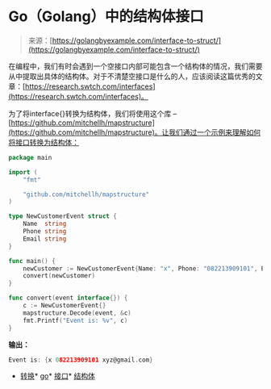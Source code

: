 <!--yml

类别：未分类

日期：2024-10-13 06:00:16

-->

# Go（Golang）中的结构体接口

> 来源：[https://golangbyexample.com/interface-to-struct/](https://golangbyexample.com/interface-to-struct/)

在编程中，我们有时会遇到一个空接口内部可能包含一个结构体的情况，我们需要从中提取出具体的结构体。对于不清楚空接口是什么的人，应该阅读这篇优秀的文章：[https://research.swtch.com/interfaces](https://research.swtch.com/interfaces)。

为了将interface{}转换为结构体，我们将使用这个库 – [https://github.com/mitchellh/mapstructure](https://github.com/mitchellh/mapstructure)。让我们通过一个示例来理解如何将接口转换为结构体：

```go
package main

import (
	"fmt"

	"github.com/mitchellh/mapstructure"
)

type NewCustomerEvent struct {
	Name  string
	Phone string
	Email string
}

func main() {
	newCustomer := NewCustomerEvent{Name: "x", Phone: "082213909101", Email: "xyz@gmail.com"}
	convert(newCustomer)
}

func convert(event interface{}) {
	c := NewCustomerEvent{}
	mapstructure.Decode(event, &c)
	fmt.Printf("Event is: %v", c)
}
```

**输出：**

```go
Event is: {x 082213909101 xyz@gmail.com}
```

+   [转换](https://golangbyexample.com/tag/convert/)*   [go](https://golangbyexample.com/tag/go/)*   [接口](https://golangbyexample.com/tag/interface/)*   [结构体](https://golangbyexample.com/tag/struct/)
